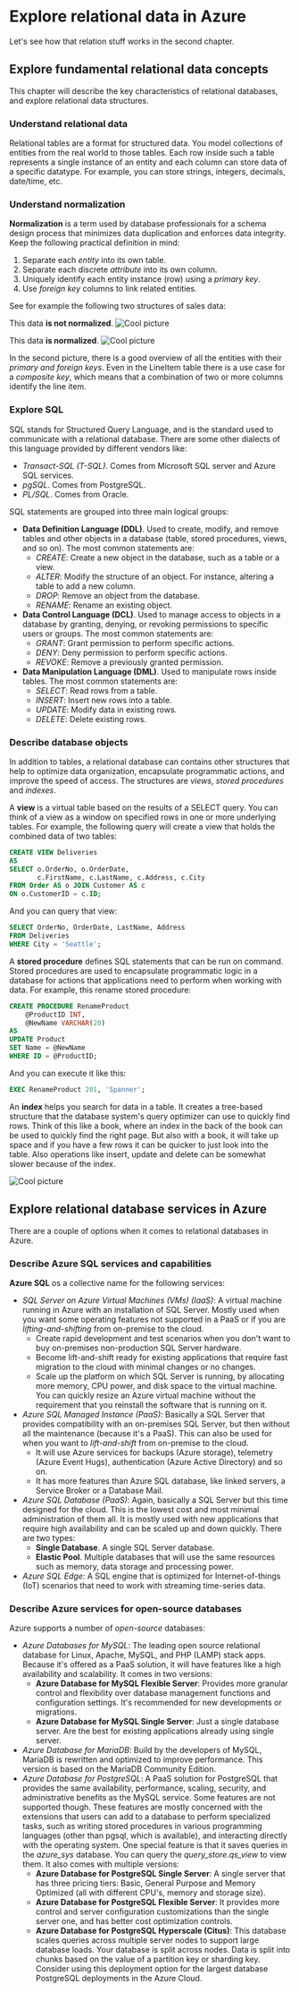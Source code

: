 # Explore relational data in Azure

Let's see how that relation stuff works in the second chapter.

## Explore fundamental relational data concepts

This chapter will describe the key characteristics of relational databases, and explore relational data structures.

### Understand relational data

Relational tables are a format for structured data. You model collections of entities from the real world to those tables. Each row inside such a table represents a single instance of an entity and each column can store data of a specific datatype. For example, you can store strings, integers, decimals, date/time, etc.

### Understand normalization

**Normalization** is a term used by database professionals for a schema design process that minimizes data duplication and enforces data integrity. Keep the following practical definition in mind:

  1. Separate each *entity* into its own table.
  2. Separate each discrete *attribute* into its own column.
  3. Uniquely identify each entity instance (row) using a *primary key*.
  4. Use *foreign key* columns to link related entities.

See for example the following two structures of sales data:

This data **is not normalized**.
![Cool picture](Pictures/unnormalized-data.png)

This data **is normalized**.
![Cool picture](Pictures/normalized-data.png)

In the second picture, there is a good overview of all the entities with their *primary and foreign keys*. Even in the LineItem table there is a use case for a *composite key*, which means that a combination of two or more columns identify the line item.

### Explore SQL

SQL stands for Structured Query Language, and is the standard used to communicate with a relational database. There are some other dialects of this language provided by different vendors like:

- *Transact-SQL (T-SQL)*. Comes from Microsoft SQL server and Azure SQL services.
- *pgSQL*. Comes from PostgreSQL.
- *PL/SQL*. Comes from Oracle.

SQL statements are grouped into three main logical groups:

- **Data Definition Language (DDL)**. Used to create, modify, and remove tables and other objects in a database (table, stored procedures, views, and so on). The most common statements are:
  - *CREATE*: Create a new object in the database, such as a table or a view.
  - *ALTER*: Modify the structure of an object. For instance, altering a table to add a new column.
  - *DROP*: Remove an object from the database.
  - *RENAME*: Rename an existing object.
- **Data Control Language (DCL)**. Used to manage access to objects in a database by granting, denying, or revoking permissions to specific users or groups. The most common statements are:
  - *GRANT*: Grant permission to perform specific actions.
  - *DENY*: Deny permission to perform specific actions.
  - *REVOKE*: Remove a previously granted permission.
- **Data Manipulation Language (DML)**. Used to manipulate rows inside tables. The most common statements are:
  - *SELECT*: Read rows from a table.
  - *INSERT*: Insert new rows into a table.
  - *UPDATE*: Modify data in existing rows.
  - *DELETE*: Delete existing rows.

### Describe database objects

In addition to tables, a relational database can contains other structures that help to optimize data organization, encapsulate programmatic actions, and improve the speed of access. The structures are *views*, *stored procedures* and *indexes*.

A **view** is a virtual table based on the results of a SELECT query. You can think of a view as a window on specified rows in one or more underlying tables. For example, the following query will create a view that holds the combined data of two tables:

```SQL
CREATE VIEW Deliveries
AS
SELECT o.OrderNo, o.OrderDate,
       c.FirstName, c.LastName, c.Address, c.City
FROM Order AS o JOIN Customer AS c
ON o.CustomerID = c.ID;
```

And you can query that view:

```SQL
SELECT OrderNo, OrderDate, LastName, Address
FROM Deliveries
WHERE City = 'Seattle';
```

A **stored procedure** defines SQL statements that can be run on command. Stored procedures are used to encapsulate programmatic logic in a database for actions that applications need to perform when working with data. For example, this rename stored procedure:

```SQL
CREATE PROCEDURE RenameProduct
    @ProductID INT,
    @NewName VARCHAR(20)
AS
UPDATE Product
SET Name = @NewName
WHERE ID = @ProductID;
```

And you can execute it like this:

```SQL
EXEC RenameProduct 201, 'Spanner';
```

An **index** helps you search for data in a table. It creates a tree-based structure that the database system's query optimizer can use to quickly find rows. Think of this like a book, where an index in the back of the book can be used to quickly find the right page. But also with a book, it will take up space and if you have a few rows it can be quicker to just look into the table. Also operations like insert, update and delete can be somewhat slower because of the index.

![Cool picture](Pictures/index.png)

## Explore relational database services in Azure

There are a couple of options when it comes to relational databases in Azure.

### Describe Azure SQL services and capabilities

**Azure SQL** os a collective name for the following services:

- *SQL Server on Azure Virtual Machines (VMs) (IaaS)*: A virtual machine running in Azure with an installation of SQL Server. Mostly used when you want some operating features not supported in a PaaS or if you are *lifting-and-shifting* from on-premise to the cloud.
  - Create rapid development and test scenarios when you don't want to buy on-premises non-production SQL Server hardware.
  - Become lift-and-shift ready for existing applications that require fast migration to the cloud with minimal changes or no changes.
  - Scale up the platform on which SQL Server is running, by allocating more memory, CPU power, and disk space to the virtual machine. You can quickly resize an Azure virtual machine without the requirement that you reinstall the software that is running on it.
- *Azure SQL Managed Instance (PaaS)*: Basically a SQL Server that provides compatibility with an on-premises SQL Server, but then without all the maintenance (because it's a PaaS). This can also be used for when you want to *lift-and-shift* from on-premise to the cloud.
  - It will use Azure services for backups (Azure storage), telemetry (Azure Event Hugs), authentication (Azure Active Directory) and so on.
  - It has more features than Azure SQL database, like linked servers, a Service Broker or a Database Mail.
- *Azure SQL Database (PaaS)*: Again, basically a SQL Server but this time designed for the cloud. This is the lowest cost and most minimal administration of them all. It is mostly used with new applications that require high availability and can be scaled up and down quickly. There are two types:
  - **Single Database**. A single SQL Server database.
  - **Elastic Pool**. Multiple databases that will use the same resources such as memory, data storage and processing power.
- *Azure SQL Edge*: A SQL engine that is optimized for Internet-of-things (IoT) scenarios that need to work with streaming time-series data.

### Describe Azure services for open-source databases

Azure supports a number of *open-source* databases:

- *Azure Databases for MySQL*: The leading open source relational database for Linux, Apache, MySQL, and PHP (LAMP) stack apps. Because it's offered as a PaaS solution, it will have features like a high availability and scalability. It comes in two versions:
  - **Azure Database for MySQL Flexible Server**: Provides more granular control and flexibility over database management functions and configuration settings. It's recommended for new developments or migrations.
  - **Azure Database for MySQL Single Server**: Just a single database server. Are the best for existing applications already using single server.
- *Azure Database for MariaDB*: Build by the developers of MySQL, MariaDB is rewritten and optimized to improve performance. This version is based on the MariaDB Community Edition.
- *Azure Database for PostgreSQL*: A PaaS solution for PostgreSQL that provides the same availability, performance, scaling, security, and administrative benefits as the MySQL service. Some features are not supported though. These features are mostly concerned with the extensions that users can add to a database to perform specialized tasks, such as writing stored procedures in various programming languages (other than pgsql, which is available), and interacting directly with the operating system. One special feature is that it saves queries in the *azure_sys* database. You can query the *query_store.qs_view* to view them. It also comes with multiple versions:
  - **Azure Database for PostgreSQL Single Server**: A single server that has three pricing tiers: Basic, General Purpose and Memory Optimized (all with different CPU's, memory and storage size).
  - **Azure Database for PostgreSQL Flexible Server**: It provides more control and server configuration customizations than the single server one, and has better cost optimization controls.
  - **Azure Database for PostgreSQL Hyperscale (Citus)**: This database scales queries across multiple server nodes to support large database loads. Your database is split across nodes. Data is split into chunks based on the value of a partition key or sharding key. Consider using this deployment option for the largest database PostgreSQL deployments in the Azure Cloud.
